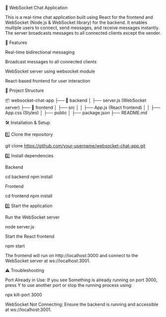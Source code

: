 📡 WebSocket Chat Application

This is a real-time chat application built using React for the frontend and WebSocket (Node.js & WebSocket library) for the backend. It enables multiple users to connect, send messages, and receive messages instantly. The server broadcasts messages to all connected clients except the sender.

🚀 Features

Real-time bidirectional messaging

Broadcast messages to all connected clients

WebSocket server using websocket module

React-based frontend for user interaction

📁 Project Structure

📦 websocket-chat-app
├── 📂 backend
│   ├── server.js (WebSocket server)
├── 📂 frontend
│   ├── src
│   │   ├── App.js (React frontend)
│   │   ├── App.css (Styles)
│   ├── public
│   ├── package.json
├── README.md

🛠️ Installation & Setup

1️⃣ Clone the repository

 git clone https://github.com/your-username/websocket-chat-app.git

2️⃣ Install dependencies

Backend

 cd backend
 npm install

Frontend

 cd frontend
 npm install

3️⃣ Start the application

Run the WebSocket server

 node server.js

Start the React frontend

 npm start

The frontend will run on http://localhost:3000 and connect to the WebSocket server at ws://localhost:3001.

⚠️ Troubleshooting

Port Already in Use: If you see Something is already running on port 3000, press Y to use another port or stop the running process using:

npx kill-port 3000

WebSocket Not Connecting: Ensure the backend is running and accessible at ws://localhost:3001.
